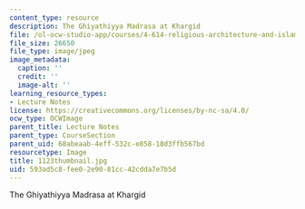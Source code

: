 ```yaml
---
content_type: resource
description: The Ghiyathiyya Madrasa at Khargid
file: /ol-ocw-studio-app/courses/4-614-religious-architecture-and-islamic-cultures-fall-2002/593ad5c8fee02e9081cc42cdda7e7b5d_1123thumbnail.jpg
file_size: 26650
file_type: image/jpeg
image_metadata:
  caption: ''
  credit: ''
  image-alt: ''
learning_resource_types:
- Lecture Notes
license: https://creativecommons.org/licenses/by-nc-sa/4.0/
ocw_type: OCWImage
parent_title: Lecture Notes
parent_type: CourseSection
parent_uid: 68abeaab-4eff-532c-e858-18d3ffb567bd
resourcetype: Image
title: 1123thumbnail.jpg
uid: 593ad5c8-fee0-2e90-81cc-42cdda7e7b5d
---
```

The Ghiyathiyya Madrasa at Khargid